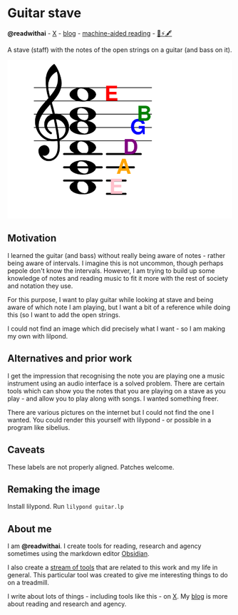 # Guitar stave
**@readwithai** - [X](https://x.com/readwithai) - [blog](https://readwithai.substack.com/) - [machine-aided reading](https://www.reddit.com/r/machineAidedReading/) - [📖](https://readwithai.substack.com/p/what-is-reading-broadly-defined
)[⚡️](https://readwithai.substack.com/s/technical-miscellany)[🖋️](https://readwithai.substack.com/p/note-taking-with-obsidian-much-of)

A stave (staff) with the notes of the open strings on a guitar (and bass on it).

![Picture of guitar notes on stave](guitar.png)

## Motivation
I learned the guitar (and bass) without really being aware of notes - rather being aware of intervals. I imagine this is not uncommon, though perhaps pepole don't know the intervals. However, I am trying to build up some knowledge of notes and reading music to fit it more with the rest of society and notation they use.

For this purpose, I want to play guitar while looking at stave and being aware of which note I am playing, but I want a bit of a reference while doing this (so I want to add the open strings.

I could not find an image which did precisely what I want - so I am making my own with lilpond.

## Alternatives and prior work
I get the impression that recognising the note you are playing one a music instrument using an audio interface is a solved problem. There are certain tools which can show you the notes that you are playing on a stave as you play - and allow you to play along with songs. I wanted something freer.

There are various pictures on the internet but I could not find the one I wanted.
You could render this yourself with lilypond - or possible in a program like sibelius.

## Caveats
These labels are not properly aligned. Patches welcome.


## Remaking the image
Install lilypond. Run `lilypond guitar.lp`


## About me
I am **@readwithai**. I create tools for reading, research and agency sometimes using the markdown editor [Obsidian](https://readwithai.substack.com/p/what-exactly-is-obsidian).

I also create a [stream of tools](https://readwithai.substack.com/p/my-productivity-tools) that are related to this work and my life in general. This particular tool was created to give me interesting things to do on a treadmill.

I write about lots of things - including tools like this - on [X](https://x.com/readwithai).
My [blog](https://readwithai.substack.com/) is more about reading and research and agency.
